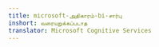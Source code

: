 ```yaml
---
title: microsoft-அதிகாரம்-bi-சார்பு
inshort: வரையறுக்கப்படாத
translator: Microsoft Cognitive Services
---
```




